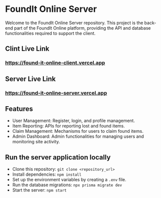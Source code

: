# FoundIt Online Server

Welcome to the FoundIt Online Server repository. This project is the back-end part of the FoundIt Online platform, providing the API and database functionalities required to support the client.

## Clint Live Link

### https://found-it-online-client.vercel.app

## Server Live Link

### https://found-it-online-server.vercel.app

## Features

- User Management: Register, login, and profile management.
- Item Reporting: APIs for reporting lost and found items.
- Claim Management: Mechanisms for users to claim found items.
- Admin Dashboard: Admin functionalities for managing users and monitoring site activity.

## Run the server application locally

- Clone this repository: `git clone <repository_url>`
- Install dependencies: `npm install`
- Set up the environment variables by creating a `.env` file.
- Run the database migrations: `npx prisma migrate dev`
- Start the server: `npm start`

